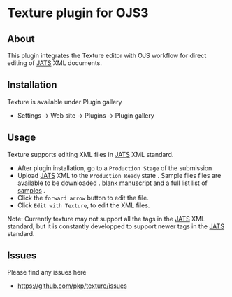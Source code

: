 Texture plugin for OJS3
=======================


## About
This plugin integrates the Texture editor with OJS workflow for direct editing of [JATS](https://jats.nlm.nih.gov/archiving/1.1/) XML documents.

## Installation

Texture is available under Plugin gallery
 
* Settings -> Web site -> Plugins -> Plugin gallery 

## Usage

Texture supports editing XML files in [JATS](https://jats.nlm.nih.gov/archiving/1.1/) XML standard.

* After plugin installation,  go to a `Production Stage` of the submission
* Upload [JATS](https://jats.nlm.nih.gov/archiving/1.1/) XML  to the  `Production Ready` state . 
Sample files files are available to be downloaded . [blank manuscript](https://github.com/substance/texture/tree/master/data/blank)  and a full list list of [samples](https://github.com/substance/texture/tree/master/data/) .
* Click the `forward arrow` button to edit the file.
* Click `Edit with Texture`, to edit the XML files.    


Note: Currently texture may not support all the tags in the [JATS](https://jats.nlm.nih.gov/archiving/1.1/) XML standard, but it is constantly developped to support newer tags in the [JATS](https://jats.nlm.nih.gov/archiving/1.1/) standard.
  
 
## Issues
Please find any issues here 
* https://github.com/pkp/texture/issues
